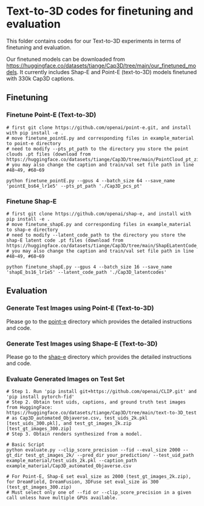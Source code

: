 # Text-to-3D codes for finetuning and evaluation
This folder contains codes for our Text-to-3D experiments in terms of finetuning and evaluation. 

Our finetuned models can be downloaded from https://huggingface.co/datasets/tiange/Cap3D/tree/main/our_finetuned_models. It currently includes Shap-E and Point-E (text-to-3D) models finetuned with 330k Cap3D captions. 

## Finetuning

### Finetune Point-E (Text-to-3D)
```
# first git clone https://github.com/openai/point-e.git, and install with pip install -e .
# move finetune_pointE.py and corresponding files in example_material to point-e directory
# need to modify --pts_pt_path to the directory you store the point clouds .pt files (download from https://huggingface.co/datasets/tiange/Cap3D/tree/main/PointCloud_pt_zips)
# you may also change the caption and train/val set file path in line #48~49, #68~69

python finetune_pointE.py --gpus 4 --batch_size 64 --save_name 'pointE_bs64_lr1e5' --pts_pt_path './Cap3D_pcs_pt'
```

### Finetune Shap-E
```
# first git clone https://github.com/openai/shap-e, and install with pip install -e .
# move finetune_shapE.py and corresponding files in example_material to shap-e directory
# need to modify --latent_code_path to the directory you store the shap-E latent code .pt files (download from https://huggingface.co/datasets/tiange/Cap3D/tree/main/ShapELatentCode_zips)
# you may also change the caption and train/val set file path in line #48~49, #68~69

python finetune_shapE.py --gpus 4 --batch_size 16 --save_name 'shapE_bs16_lr1e5' --latent_code_path './Cap3D_latentcodes'
```

## Evaluation
### Generate Test Images using Point-E (Text-to-3D)
Please go to the [point-e](https://github.com/crockwell/Cap3D/tree/main/text-to-3D/point-e) directory which provides the detailed instructions and code.

### Generate Test Images using Shape-E (Text-to-3D)
Please go to the [shap-e](https://github.com/crockwell/Cap3D/tree/main/text-to-3D/shap-e) directory which provides the detailed instructions and code.

### Evaluate Generated Images on Test Set
```
# Step 1. Run 'pip install git+https://github.com/openai/CLIP.git' and 'pip install pytorch-fid'
# Step 2. Obtain test uids, captions, and ground truth test images from HuggingFace: https://huggingface.co/datasets/tiange/Cap3D/tree/main/text-to-3D_test
# as Cap3D_automated_Objaverse.csv, test_uids_2k.pkl [test_uids_300.pkl], and test_gt_images_2k.zip  [test_gt_images_300.zip]
# Step 3. Obtain renders synthesized from a model.

# Basic Script
python evaluate.py --clip_score_precision --fid --eval_size 2000 --gt_dir test_gt_images_2k/ --pred_dir your_prediction/ --test_uid_path example_material/test_uids_2k.pkl --caption_path example_material/Cap3D_automated_Objaverse.csv

# For Point-E, Shap-E set eval_size as 2000 (test_gt_images_2k.zip), for DreamField, DreamFusion, 3DFuse set eval_size as 300 (test_gt_images_300.zip)
# Must select only one of --fid or --clip_score_precision in a given call unless have multiple GPUs available. 
```
